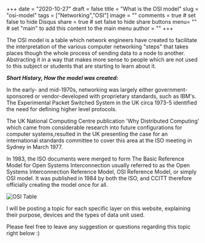+++
date = "2020-10-27"
draft = false
title = "What is the OSI model"
slug = "osi-model"
tags = ["Networking","OSI"]
image = ""
comments = true	# set false to hide Disqus
share = true	# set false to hide share buttons
menu= ""		# set "main" to add this content to the main menu
author = ""
+++

The OSI model is a table which network engineers have created to facilitate the interpretation of the various computer networking "steps" that takes places though the whole process of sending data to a node to another. Abstracting it in a way that makes more sense to people which are not used to this subject or students that are starting to learn about it.

**_Short History, How the model was created:_**

In the early- and mid-1970s, networking was largely either government-sponsored or vendor-developed with proprietary standards, such as IBM's. The Experimental Packet Switched System in the UK circa 1973-5 identified the need for defining higher level protocols.

The UK National Computing Centre publication 'Why Distributed Computing' which came from considerable research into future configurations for computer systems,resulted in the UK presenting the case for an international standards committee to cover this area at the ISO meeting in Sydney in March 1977.

In 1983, the ISO documents were merged to form The Basic Reference Model for Open Systems Interconnection usually referred to as the Open Systems Interconnection Reference Model, OSI Reference Model, or simply OSI model. It was published in 1984 by both the ISO, and CCITT therefore officially creating the model once for all.

![OSI Table](https://external-content.duckduckgo.com/iu/?u=https%3A%2F%2Fjamdatadude.files.wordpress.com%2F2010%2F08%2Fosi-model.png&f=1&nofb=1)

I will be posting a topic for each specific layer on this website, explaining their purpose, devices and the types of data unit used.

Please feel free to leave any suggestion or questions regarding this topic right below :)

